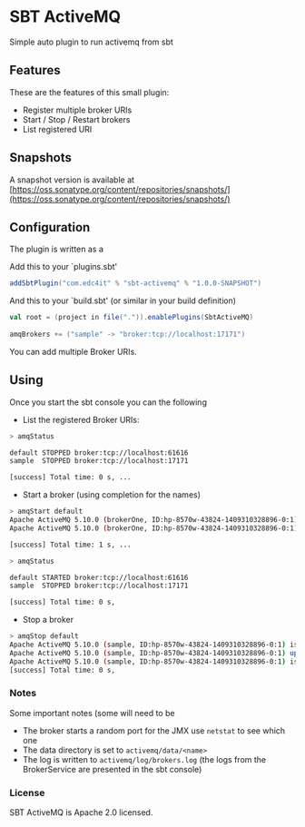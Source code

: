 # SBT ActiveMQ

Simple auto plugin to run activemq from sbt

## Features

These are the features of this small plugin:

- Register multiple broker URIs
- Start / Stop / Restart brokers
- List registered URI

## Snapshots

A snapshot version is available at 
[https://oss.sonatype.org/content/repositories/snapshots/](https://oss.sonatype.org/content/repositories/snapshots/)


## Configuration

The plugin is written as a 

Add this to your `plugins.sbt' 

```scala
addSbtPlugin("com.edc4it" % "sbt-activemq" % "1.0.0-SNAPSHOT")
```

And this to your `build.sbt' (or similar in your build definition)
```scala
val root = (project in file(".")).enablePlugins(SbtActiveMQ)
 
amqBrokers += ("sample" -> "broker:tcp://localhost:17171")
```

You can add multiple Broker URIs. 

## Using

Once you start the sbt console you can the following

- List the registered Broker URIs:

```bash
> amqStatus

default STOPPED broker:tcp://localhost:61616
sample  STOPPED broker:tcp://localhost:17171

[success] Total time: 0 s, ...
```

- Start a broker (using completion for the names)

```bash
> amqStart default
Apache ActiveMQ 5.10.0 (brokerOne, ID:hp-8570w-43824-1409310328896-0:1) is starting
Apache ActiveMQ 5.10.0 (brokerOne, ID:hp-8570w-43824-1409310328896-0:1) started

[success] Total time: 1 s, ...

> amqStatus

default STARTED broker:tcp://localhost:61616
sample  STOPPED broker:tcp://localhost:17171

[success] Total time: 0 s,
```

- Stop a broker

```bash
> amqStop default
Apache ActiveMQ 5.10.0 (sample, ID:hp-8570w-43824-1409310328896-0:1) is shutting down
Apache ActiveMQ 5.10.0 (sample, ID:hp-8570w-43824-1409310328896-0:1) uptime 1 minute
Apache ActiveMQ 5.10.0 (sample, ID:hp-8570w-43824-1409310328896-0:1) is shutdown 
[success] Total time: 0 s,

```

### Notes

Some important notes (some will need to be 

- The broker starts a random port for the JMX use `netstat` to see which one
- The data directory is set to `activemq/data/<name>`
- The log is written to `activemq/log/brokers.log` (the logs from the BrokerService are presented in the sbt console)

### License

SBT ActiveMQ  is Apache 2.0 licensed.


